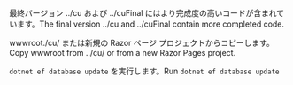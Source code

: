 <span data-ttu-id="951ce-101">最終バージョン ../cu および ../cuFinal にはより完成度の高いコードが含まれています。</span><span class="sxs-lookup"><span data-stu-id="951ce-101">The final version ../cu and ../cuFinal contain more completed code.</span></span>

<span data-ttu-id="951ce-102">wwwroot./cu/ または新規の Razor ページ プロジェクトからコピーします。</span><span class="sxs-lookup"><span data-stu-id="951ce-102">Copy wwwroot from ../cu/ or from a new Razor Pages project.</span></span>

<span data-ttu-id="951ce-103">`dotnet ef database update` を実行します。</span><span class="sxs-lookup"><span data-stu-id="951ce-103">Run `dotnet ef database update`</span></span>
